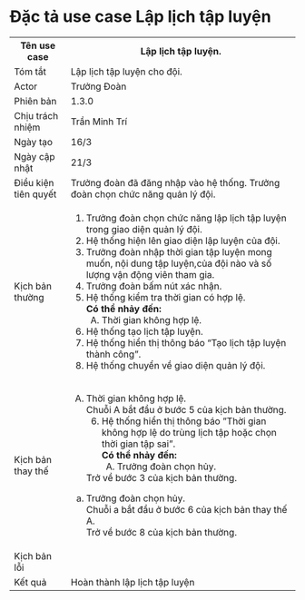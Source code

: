 # Đặc tả use case Lập lịch tập luyện

<table>
    <tr>
        <th>Tên use case</th>
        <th>Lập lịch tập luyện.</th>
    </tr>
    <tr>
        <td>Tóm tắt</td>
        <td>Lập lịch tập luyện cho đội.</td>
    </tr>
    <tr>
        <td>Actor</td>
        <td>Trưởng Đoàn</td>
    </tr>
    <tr>
        <td>Phiên bản</td>
        <td>1.3.0</td>
    </tr>
    <tr>
        <td>Chịu trách nhiệm</td>
        <td>Trần Minh Trí</td>
    </tr>
    <tr>
        <td>Ngày tạo</td>
        <td>16/3</td>
    </tr>
    <tr>
        <td>Ngày cập nhật</td>
        <td>21/3</td>
    </tr>
    <tr>
        <td>Điều kiện tiên quyết</td>
        <td>Trưởng đoàn đã đăng nhập vào hệ thống. Trưởng đoàn chọn chức năng quản lý đội.</td>
    </tr>
    <tr>
        <td>Kịch bản thường</td>
        <td>
            <ol type="1">
                <li>Trưởng đoàn chọn chức năng lập lịch tập luyện trong giao diện quản lý đội.</li>
                <li>Hệ thống hiện lên giao diện lập luyện của đội.</li>
                <li>Trưởng đoàn nhập thời gian tập luyện mong muốn, nội dung tập luyện,của đội nào và số lượng vận động viên tham gia.</li>
                <li>Trưởng đoàn bấm nút xác nhận.</li>
                <li>Hệ thống kiểm tra thời gian có hợp lệ.
                    <br/>
                    <b>Có thể nhảy đến:</b>
                    <ol type="A" start="A">
                        <li>
                            Thời gian không hợp lệ.
                        </li>
                    </ol>
                </li>
                <li>Hệ thống tạo lịch tập luyện.</li>
                <li>Hệ thống hiển thị thông báo “Tạo lịch tập luyện thành công”.</li>
                <li>Hệ thống chuyển về giao diện quản lý đội.</li>
            </ol>
        </td>
    </tr>
    <tr>
        <td>Kịch bản thay thế</td>
        <td>
        <ol type="A">
                <li>
                     Thời gian không hợp lệ. </br>
                    Chuỗi A bắt đầu ở bước 5 của kịch bản thường.
                    <ol type="1" start="6">
                        <li>Hệ thống hiển thị thông báo ”Thời gian không hợp lệ do trùng lịch tập hoặc chọn thời 
                        gian tập sai”.
                         <br/>
                        <b>Có thể nhảy đến:</b>
                        <ol type="A" start="A">
                            <li>
                                Trưởng đoàn chọn hủy.
                            </li>
                        </ol>
                        </li>
                    </ol>
                    Trở về bước 3 của kịch bản thường.
                </li>
            </ol>
            <ol type="a">
                <li>
                     Trưởng đoàn chọn hủy. </br>
                    Chuỗi a bắt đầu ở bước 6 của kịch bản thay thế A.<br/>
                    Trở về bước 8 của kịch bản thường.
                </li>
            </ol>
        </td>
    </tr>
    <tr>
        <td>Kịch bản lỗi</td>
        <td></td>
    </tr>
    <tr>
        <td>Kết quả</td>
        <td>Hoàn thành lập lịch tập luyện</td>
    </tr>
</table>